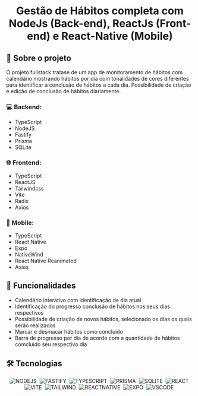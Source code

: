 <h1 align="center">  Gestão de Hábitos completa com NodeJs (Back-end), ReactJs (Front-end) e React-Native (Mobile) </h1>

## 📖 Sobre o projeto
O projeto fullstack tratase de um app de monitoramento de hábitos com calendário mostrando hábitos por dia com tonalidades de cores diferentes para identificar a conclusão de hábitos a cada dia. Possibilidade de criação e edição de conclusão de hábitos diariamente.

<h3>💻 Backend: </h3>
<ul>
<li>TypeScript</li>
<li>NodeJS</li>
<li>Fastify</li>
<li>Prisma</li>
<li>SQLite</li>
</ul>

<h3>🌐 Frontend: </h3>
<ul>
<li>TypeScript</li>
<li>ReactJS</li>
<li>Tailwindcss</li>
<li>Vite</li>
<li>Radix</li>
<li>Axios</li>
</ul>

<h3>📱 Mobile:</h3>
<ul>
<li>TypeScript</li>
<li>React Native</li>
<li>Expo</li>
<li>NativeWind</li>
<li>React Native Reanimated</li>
<li>Axios</li>
</ul>

<h2>📌 Funcionalidades</h2>
<ul>
<li>Calendário interativo com identificação de dia atual</li>
<li>Identificação do progresso conclusão de hábitos nos seus dias respectivos</li>
<li>Possibilidade de criação de novos hábitos, selecionado os dias os quais serão realizados</li>
<li>Marcar e desmacar hábitos como concluido</li>
<li>Barra de progresso por dia de acordo com a quantidade de hábitos comcluido seu respectivo dia</li>
</ul>

<h2>🛠️ Tecnologias </h2>
<div align="center">

![NODEJS](https://img.shields.io/badge/Node.js-43853D?style=for-the-badge&logo=node.js&logoColor=white)&nbsp;
![FASTIFY](https://img.shields.io/badge/fastify-202020?style=for-the-badge&logo=fastify&logoColor=white)&nbsp;
![TYPESCRIPT](https://img.shields.io/badge/TypeScript-007ACC?style=for-the-badge&logo=typescript&logoColor=white)&nbsp;
![PRISMA](https://img.shields.io/badge/Prisma-3982CE?style=for-the-badge&logo=Prisma&logoColor=white)&nbsp;
![SQLITE](https://img.shields.io/badge/SQLite-07405E?style=for-the-badge&logo=sqlite&logoColor=white)&nbsp;
![REACT](https://img.shields.io/badge/React-20232A?style=for-the-badge&logo=react&logoColor=61DAFB)&nbsp;
![VITE](https://img.shields.io/badge/Vite-B73BFE?style=for-the-badge&logo=vite&logoColor=FFD62E)&nbsp;
![TAILWIND](https://img.shields.io/badge/Tailwind_CSS-38B2AC?style=for-the-badge&logo=tailwind-css&logoColor=white)&nbsp;
![REACTNATIVE](https://img.shields.io/badge/React_Native-20232A?style=for-the-badge&logo=react&logoColor=61DAFB)&nbsp;
![EXPO](https://img.shields.io/badge/Expo-1B1F23?style=for-the-badge&logo=expo&logoColor=white)&nbsp;
![VSCODE](https://img.shields.io/badge/VSCode-0078D4?style=for-the-badge&logo=visual%20studio%20code&logoColor=white)&nbsp;

</div>

